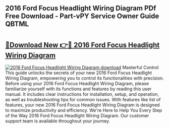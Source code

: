 ## 2016 Ford Focus Headlight Wiring Diagram PDf Free Download - Part-vPY Service Owner Guide QBTML

# <h2><a href="http://dfkpm03.blite.top/?on=2016+Ford+Focus+Headlight+Wiring+Diagram">🔗Download New 👉🔴 2016 Ford Focus Headlight Wiring Diagram</a></h2>

[![2016 Ford Focus Headlight Wiring Diagram download](https://i.imgur.com/lujVjoI.png)](http://dfkpm03.blite.top/?on=2016+Ford+Focus+Headlight+Wiring+Diagram)
Masterful Control This guide unlocks the secrets of your new 2016 Ford Focus Headlight Wiring Diagram, empowering you to control its functionalities with precision. Before using your 2016 Ford Focus Headlight Wiring Diagram, please familiarize yourself with its functions and features by reading this user manual. It includes clear instructions for installation, setup, and operation, as well as troubleshooting tips for common issues. With features like list of features, your new 2016 Ford Focus Headlight Wiring Diagram is designed to maximize productivity and efficiency. We're Here to Help You Every Step of the Way 2016 Ford Focus Headlight Wiring Diagram. Our customer support team is available throughout your journey.
